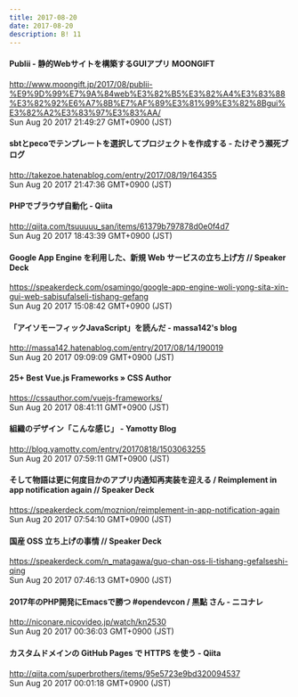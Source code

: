 ```yaml
---
title: 2017-08-20
date: 2017-08-20
description: B! 11
---
```


#### Publii - 静的Webサイトを構築するGUIアプリ MOONGIFT
http://www.moongift.jp/2017/08/publii-%E9%9D%99%E7%9A%84web%E3%82%B5%E3%82%A4%E3%83%88%E3%82%92%E6%A7%8B%E7%AF%89%E3%81%99%E3%82%8Bgui%E3%82%A2%E3%83%97%E3%83%AA/<br>
Sun Aug 20 2017 21:49:27 GMT+0900 (JST)<br>


#### sbtとpecoでテンプレートを選択してプロジェクトを作成する - たけぞう瀕死ブログ
http://takezoe.hatenablog.com/entry/2017/08/19/164355<br>
Sun Aug 20 2017 21:47:36 GMT+0900 (JST)<br>


#### PHPでブラウザ自動化 - Qiita
http://qiita.com/tsuuuuu_san/items/61379b797878d0e0f4d7<br>
Sun Aug 20 2017 18:43:39 GMT+0900 (JST)<br>


#### Google App Engine を利用した、新規 Web サービスの立ち上げ方 // Speaker Deck
https://speakerdeck.com/osamingo/google-app-engine-woli-yong-sita-xin-gui-web-sabisufalseli-tishang-gefang<br>
Sun Aug 20 2017 15:08:42 GMT+0900 (JST)<br>


#### 「アイソモーフィックJavaScript」を読んだ - massa142's blog
http://massa142.hatenablog.com/entry/2017/08/14/190019<br>
Sun Aug 20 2017 09:09:09 GMT+0900 (JST)<br>


#### 25+ Best Vue.js Frameworks » CSS Author
https://cssauthor.com/vuejs-frameworks/<br>
Sun Aug 20 2017 08:41:11 GMT+0900 (JST)<br>


#### 組織のデザイン「こんな感じ」 - Yamotty Blog
http://blog.yamotty.com/entry/20170818/1503063255<br>
Sun Aug 20 2017 07:59:11 GMT+0900 (JST)<br>


#### そして物語は更に何度目かのアプリ内通知再実装を迎える / Reimplement in app notification again // Speaker Deck
https://speakerdeck.com/moznion/reimplement-in-app-notification-again<br>
Sun Aug 20 2017 07:54:10 GMT+0900 (JST)<br>


#### 国産 OSS 立ち上げの事情 // Speaker Deck
https://speakerdeck.com/n_matagawa/guo-chan-oss-li-tishang-gefalseshi-qing<br>
Sun Aug 20 2017 07:46:13 GMT+0900 (JST)<br>


#### 2017年のPHP開発にEmacsで勝つ #opendevcon / 黒點 さん  -  ニコナレ
http://niconare.nicovideo.jp/watch/kn2530<br>
Sun Aug 20 2017 00:36:03 GMT+0900 (JST)<br>


#### カスタムドメインの GitHub Pages で HTTPS を使う - Qiita
http://qiita.com/superbrothers/items/95e5723e9bd320094537<br>
Sun Aug 20 2017 00:01:18 GMT+0900 (JST)<br>


